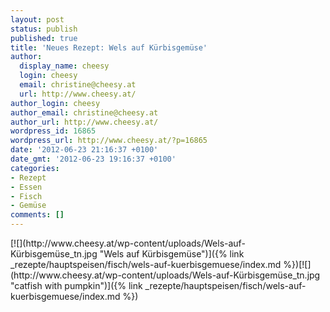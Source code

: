 ```yaml
---
layout: post
status: publish
published: true
title: 'Neues Rezept: Wels auf Kürbisgemüse'
author:
  display_name: cheesy
  login: cheesy
  email: christine@cheesy.at
  url: http://www.cheesy.at/
author_login: cheesy
author_email: christine@cheesy.at
author_url: http://www.cheesy.at/
wordpress_id: 16865
wordpress_url: http://www.cheesy.at/?p=16865
date: '2012-06-23 21:16:37 +0100'
date_gmt: '2012-06-23 19:16:37 +0100'
categories:
- Rezept
- Essen
- Fisch
- Gemüse
comments: []
---
```

<!--:de-->[![](http://www.cheesy.at/wp-content/uploads/Wels-auf-Kürbisgemüse_tn.jpg "Wels auf Kürbisgemüse")]({% link _rezepte/hauptspeisen/fisch/wels-auf-kuerbisgemuese/index.md %})<!--:--><!--:en-->[![](http://www.cheesy.at/wp-content/uploads/Wels-auf-Kürbisgemüse_tn.jpg "catfish with pumpkin")]({% link _rezepte/hauptspeisen/fisch/wels-auf-kuerbisgemuese/index.md %})<!--:-->
